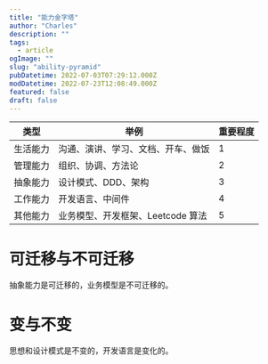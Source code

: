 ```yaml
---
title: "能力金字塔"
author: "Charles"
description: ""
tags:
  - article
ogImage: ""
slug: "ability-pyramid"
pubDatetime: 2022-07-03T07:29:12.000Z
modDatetime: 2022-07-23T12:08:49.000Z
featured: false
draft: false
---
```


| 类型     | 举例                                 | 重要程度 |
| -------- | ------------------------------------ | ---- |
| 生活能力 | 沟通、演讲、学习、文档、开车、做饭          | 1    |
| 管理能力 | 组织、协调、方法论                       | 2    |
| 抽象能力 | 设计模式、DDD、架构                     | 3    |
| 工作能力 | 开发语言、中间件                          | 4    |
| 其他能力 | 业务模型、开发框架、Leetcode 算法          | 5    |

# 可迁移与不可迁移

抽象能力是可迁移的，业务模型是不可迁移的。

# 变与不变

思想和设计模式是不变的，开发语言是变化的。
